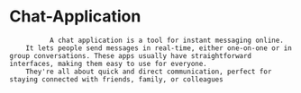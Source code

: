 # Chat-Application

              A chat application is a tool for instant messaging online. 
        It lets people send messages in real-time, either one-on-one or in group conversations. These apps usually have straightforward interfaces, making them easy to use for everyone.
        They're all about quick and direct communication, perfect for staying connected with friends, family, or colleagues
